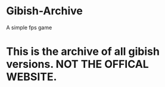 # Gibish-Archive
A simple fps game

# This is the archive of all gibish versions. NOT THE OFFICAL WEBSITE.
